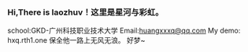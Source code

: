 ###    Hi,There is laozhuv！这里是星河与彩虹。
school:GKD-广州科技职业技术大学 
Email:huangxxxq@qq.com 
My demo: hxq.rth1.one 
  保全他一路上无风无浪。 
  好梦~
